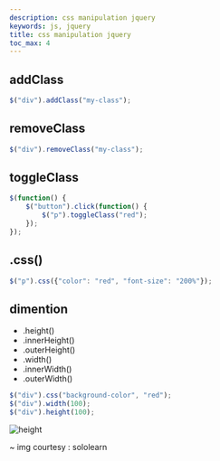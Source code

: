 ```yaml
---
description: css manipulation jquery
keywords: js, jquery
title: css manipulation jquery
toc_max: 4
---
```


## addClass

```js
$("div").addClass("my-class");
```

## removeClass

```js
$("div").removeClass("my-class");
```

## toggleClass

```js
$(function() {
    $("button").click(function() {
        $("p").toggleClass("red");
    });
});
```

## .css()

```js
$("p").css({"color": "red", "font-size": "200%"});
```

## dimention

* .height()
* .innerHeight()
* .outerHeight()
* .width()
* .innerWidth()
* .outerWidth()

```js
$("div").css("background-color", "red");
$("div").width(100);
$("div").height(100);
```

<img src="https://api.sololearn.com/DownloadFile?id=3120" alt="height">

~ img courtesy : sololearn
